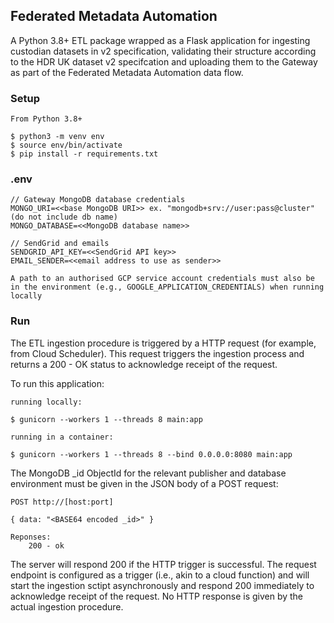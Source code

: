 ## Federated Metadata Automation

A Python 3.8+ ETL package wrapped as a Flask application for ingesting custodian datasets in v2 specification, validating their structure according to the HDR UK dataset v2 specifcation and uploading them to the Gateway as part of the Federated Metadata Automation data flow.

### Setup

```
From Python 3.8+

$ python3 -m venv env
$ source env/bin/activate
$ pip install -r requirements.txt

```

### .env

```
// Gateway MongoDB database credentials
MONGO_URI=<<base MongoDB URI>> ex. "mongodb+srv://user:pass@cluster" (do not include db name)
MONGO_DATABASE=<<MongoDB database name>>

// SendGrid and emails
SENDGRID_API_KEY=<<SendGrid API key>>
EMAIL_SENDER=<<email address to use as sender>>

A path to an authorised GCP service account credentials must also be in the environment (e.g., GOOGLE_APPLICATION_CREDENTIALS) when running locally
```

### Run

The ETL ingestion procedure is triggered by a HTTP request (for example, from Cloud Scheduler). This request triggers the ingestion process and returns a 200 - OK status to acknowledge receipt of the request.

To run this application:

```
running locally:

$ gunicorn --workers 1 --threads 8 main:app

running in a container:

$ gunicorn --workers 1 --threads 8 --bind 0.0.0.0:8080 main:app
```

The MongoDB \_id ObjectId for the relevant publisher and database environment must be given in the JSON body of a POST request:

```
POST http://[host:port]

{ data: "<BASE64 encoded _id>" }

Reponses:
    200 - ok
```

The server will respond 200 if the HTTP trigger is successful. The request endpoint is configured as a trigger (i.e., akin to a cloud function) and will start the ingestion sctipt asynchronously and respond 200 immediately to acknowledge receipt of the request. No HTTP response is given by the actual ingestion procedure.
